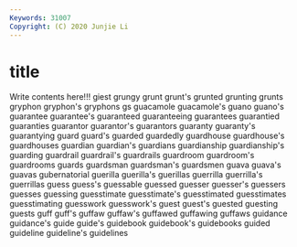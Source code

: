 ```yaml
---
Keywords: 31007
Copyright: (C) 2020 Junjie Li
---
```


# title

Write contents here!!!
giest
grungy 
grunt 
grunt's 
grunted 
grunting 
grunts 
gryphon 
gryphon's 
gryphons 
gs
guacamole 
guacamole's 
guano 
guano's 
guarantee 
guarantee's 
guaranteed 
guaranteeing 
guarantees 
guarantied
guaranties 
guarantor 
guarantor's 
guarantors 
guaranty 
guaranty's 
guarantying 
guard 
guard's 
guarded
guardedly 
guardhouse 
guardhouse's 
guardhouses 
guardian 
guardian's 
guardians 
guardianship 
guardianship's 
guarding
guardrail 
guardrail's 
guardrails 
guardroom 
guardroom's 
guardrooms 
guards 
guardsman 
guardsman's 
guardsmen
guava 
guava's 
guavas 
gubernatorial 
guerilla 
guerilla's 
guerillas 
guerrilla 
guerrilla's 
guerrillas
guess 
guess's 
guessable 
guessed 
guesser 
guesser's 
guessers 
guesses 
guessing 
guesstimate
guesstimate's 
guesstimated 
guesstimates 
guesstimating 
guesswork 
guesswork's 
guest 
guest's 
guested 
guesting
guests 
guff 
guff's 
guffaw 
guffaw's 
guffawed 
guffawing 
guffaws 
guidance 
guidance's
guide 
guide's 
guidebook 
guidebook's 
guidebooks 
guided 
guideline 
guideline's 
guidelines 
